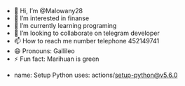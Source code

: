 - 👋 Hi, I’m @Malowany28
- 👀 I’m interested in finanse
- 🌱 I’m currently learning programing
- 💞️ I’m looking to collaborate on telegram developer
- 📫 How to reach me number telephone 452149741
- 😄 Pronouns: Gallileo
- ⚡ Fun fact: Marihuan is green

<!---
Malowany28/Malowany28 is a ✨ special ✨ repository because its `README.md` (this file) appears on your GitHub profile.
You can click the Preview link to take a look at your changes.
--->
- name: Setup Python
  uses: actions/setup-python@v5.6.0
